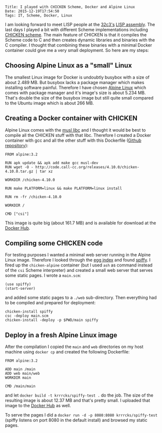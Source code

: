 	Title: I played with CHICKEN Scheme, Docker and Alpine Linux
	Date: 2015-12-19T17:54:50
	Tags: IT, Scheme, Docker, Linux

I am looking forward to meet LISP people at the
[32c3's](https://events.ccc.de/congress/2015/wiki/Main_Page) [LISP assembly](https://events.ccc.de/congress/2015/wiki/Assembly:The_%28un%29employed_schemers_%26_lispers_guild). The last days I played a bit with different Scheme
implementations including 
[CHICKEN scheme](http://call-cc.org). The main feature of CHICKEN is
that it compiles the Scheme code to C and then creates dynamic
libraries and binaries with the C compiler. I thought that combining
these binaries with a minimal Docker container could give me a very
small deployment. So here are my steps:

<!-- more -->

## Choosing Alpine Linux as a "small" Linux

The smallest Linux image for Docker is undoubtly busybox with a size
of about 2.489 MB. But busybox lacks a package manager which makes
installing software painful. Therefore I have chosen
[Alpine Linux](http://alpinelinux.org) which comes with package
manager and it's image's size is about 5.234 MB. That's double the
size of the busybox image but still quite small compared to the Ubuntu
image which is about 266 MB.

## Creating a Docker container with CHICKEN 

Alpine Linux comes with the [musl libc](http://www.muscl-libc.org) and
I thought it would be best to compile all the CHICKEN stuff with that
libc. Therefore I created a Docker container with gcc and all the
other stuff with this Dockerfile
([Github repository](https://github.com/krrrcks/chicken-docker-alpine)):

```
FROM alpine:3.2

RUN apk update && apk add make gcc musl-dev 
RUN wget -O - http://code.call-cc.org/releases/4.10.0/chicken-4.10.0.tar.gz | tar xz

WORKDIR /chicken-4.10.0

RUN make PLATFORM=linux && make PLATFORM=linux install

RUN rm -fr /chicken-4.10.0 

WORKDIR /

CMD ["csi"]
```

This image is quite big (about 161.7 MB) and is available for download
at the [Docker Hub](https://hub.docker.com/r/krrrcks/chicken-alpine/).

## Compiling some CHICKEN code

For testing purposes I wanted a minimal web server running in the Alpine
Linux image. Therefore I looked through the
[egg index](http://wiki.call-cc.org/chicken-projects/egg-index-4.html)
and found [spiffy](http://wiki.call-cc.org/eggref/4/spiffy). I fired
up the `chicken-alpine` container (but I used `ash` as command instead
of the `csi` Scheme interpreter) and created a small web server that
serves some static pages. I wrote a `main.scm`:

```
(use spiffy)
(start-server)
```

and added some static pages to a `./web` sub-directory. Then
everything had to be compiled and prepared for deployment:

```
chicken-install spiffy
csc -deploy main.scm
chicken-install -deploy -p $PWD/main spiffy
```

## Deploy in a fresh Alpine Linux image

After the compilation I copied the `main` and `web` directories on my
host machine using `docker cp` and created the following Dockerfile:

``` 
FROM alpine:3.2

ADD main /main
ADD web main/web
WORKDIR main

CMD /main/main
``` 

and let `docker build -t krrrcks/spiffy-test .` do the job. The size
of the resulting image is about 12.37 MB and that's pretty small. I
uploaded that image to the
[Docker Hub](https://hub.docker.com/r/krrrcks/spiffy-test/) as well. 

To serve the pages I did a `docker run -d -p 8080:8080 krrrcks/spiffy-test` 
(spiffy listens on port 8080 in the default install) and browsed my
static pages. 

